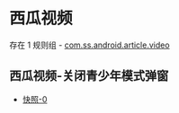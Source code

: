 # 西瓜视频

存在 1 规则组 - [com.ss.android.article.video](/src/apps/com.ss.android.article.video.ts)

## 西瓜视频-关闭青少年模式弹窗

- [快照-0](https://gkd-kit.gitee.io/import/12472628)
